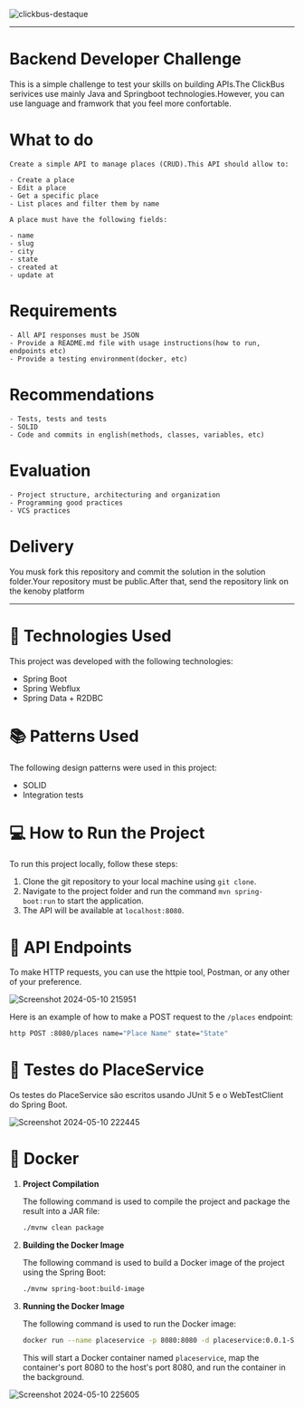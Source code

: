 
![clickbus-destaque](https://github.com/NathanaelSantos/placeservice/assets/45519156/38eaca87-95f7-4025-9dd3-e61025549a83)

---

# Backend Developer Challenge

This is a simple challenge to test your skills on building APIs.The ClickBus serivices use mainly Java and Springboot technologies.However, you can use language and framwork that you feel more confortable.

# What to do
```
Create a simple API to manage places (CRUD).This API should allow to:

- Create a place
- Edit a place
- Get a specific place
- List places and filter them by name
```
```
A place must have the following fields:

- name
- slug
- city
- state
- created at
- update at
```

# Requirements
```
- All API responses must be JSON
- Provide a README.md file with usage instructions(how to run, endpoints etc)
- Provide a testing environment(docker, etc)
```
# Recommendations
```
- Tests, tests and tests
- SOLID
- Code and commits in english(methods, classes, variables, etc)
```
# Evaluation
```
- Project structure, architecturing and organization
- Programming good practices
- VCS practices
```
# Delivery
You musk fork this repository and commit the solution in the solution folder.Your repository must be public.After that, send the repository link on the kenoby platform

---


# 🚀 Technologies Used
This project was developed with the following technologies:

- Spring Boot
- Spring Webflux
- Spring Data + R2DBC

# 📚 Patterns Used
The following design patterns were used in this project:

- SOLID
- Integration tests

# 💻 How to Run the Project
To run this project locally, follow these steps:

1. Clone the git repository to your local machine using `git clone`.
2. Navigate to the project folder and run the command `mvn spring-boot:run` to start the application.
3. The API will be available at `localhost:8080`.

# 📝 API Endpoints
To make HTTP requests, you can use the httpie tool, Postman, or any other of your preference.

![Screenshot 2024-05-10 215951](https://github.com/NathanaelSantos/ClickBus-Placeservice-API/assets/45519156/98719d4a-2c7a-485c-822e-a19f7a8a3302)

Here is an example of how to make a POST request to the `/places` endpoint:

```bash
http POST :8080/places name="Place Name" state="State"
```

# 🧪 Testes do PlaceService
Os testes do PlaceService são escritos usando JUnit 5 e o WebTestClient do Spring Boot.

![Screenshot 2024-05-10 222445](https://github.com/NathanaelSantos/ClickBus-Placeservice-API/assets/45519156/a1b276f4-ffec-43cc-a320-7089a0167f9e)

# 🐋 Docker

1. **Project Compilation**

    The following command is used to compile the project and package the result into a JAR file:

    ```bash
    ./mvnw clean package
    ```

2. **Building the Docker Image**

    The following command is used to build a Docker image of the project using the Spring Boot:

    ```bash
    ./mvnw spring-boot:build-image
    ```

3. **Running the Docker Image**

    The following command is used to run the Docker image:

    ```bash
    docker run --name placeservice -p 8080:8080 -d placeservice:0.0.1-SNAPSHOT
    ```

    This will start a Docker container named `placeservice`, map the container's port 8080 to the host's port 8080, and run the container in the background.



![Screenshot 2024-05-10 225605](https://github.com/NathanaelSantos/ClickBus-Placeservice-API/assets/45519156/535b4e44-9ca5-4089-89f0-4bbd90b6fc0c)


